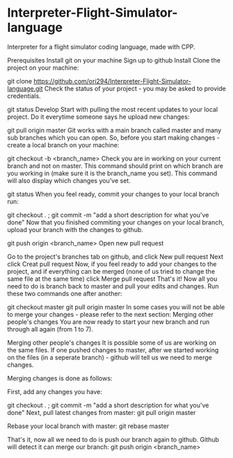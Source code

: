 # Interpreter-Flight-Simulator-language
Interpreter for a flight simulator coding language, made with CPP. 

Prerequisites
Install git on your machine
Sign up to github
Install
Clone the project on your machine:

git clone https://github.com/ori294/Interpreter-Flight-Simulator-language.git
Check the status of your project - you may be asked to provide credentials.

git status
Develop
Start with pulling the most recent updates to your local project. Do it everytime someone says he upload new changes:

git pull origin master
Git works with a main branch called master and many sub branches which you can open. So, before you start making changes - create a local branch on your machine:

git checkout -b <branch_name>
Check you are in working on your current branch and not on master. This command should print on which branch are you working in (make sure it is the branch_name you set). This command will also display which changes you've set.

git status
When you feel ready, commit your changes to your local branch run:

git checkout . ; git commit -m "add a short description for what you've done"
Now that you finished commiting your changes on your local branch, upload your branch with the changes to github.

git push origin <branch_name>
Open new pull request

Go to the project's branches tab on github, and click New pull request
Next click Creat pull request
Now, if you feel ready to add your changes to the project, and if everything can be merged (none of us tried to change the same file at the same time) click Merge pull request
That's it! Now all you need to do is branch back to master and pull your edits and changes. Run these two commands one after another:

git checkout master
git pull origin master
In some cases you will not be able to merge your changes - please refer to the next section: Merging other people's changes
You are now ready to start your new branch and run through all again (from 1 to 7).

Merging other people's changes
It is possible some of us are working on the same files. If one pushed changes to master, after we started working on the files (in a seperate branch) - github will tell us we need to merge changes.

Merging changes is done as follows:

First, add any changes you have:

git checkout . ; git commit -m "add a short description for what you've done"
Next, pull latest changes from master: git pull origin master

Rebase your local branch with master: git rebase master

That's it, now all we need to do is push our branch again to github. Github will detect it can merge our branch: git push origin <branch_name>
